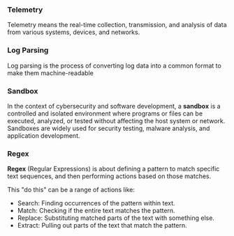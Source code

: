### Telemetry
Telemetry means the real-time collection, transmission, and analysis of data from various systems, devices, and networks.


### Log Parsing
Log parsing is the process of converting log data into a common format to make them machine-readable


### Sandbox

In the context of cybersecurity and software development, a **sandbox** is a controlled and isolated environment where programs or files can be executed, analyzed, or tested without affecting the host system or network. Sandboxes are widely used for security testing, malware analysis, and application development.


### Regex

**Regex** (Regular Expressions) is about defining a pattern to match specific text sequences, and then performing actions based on those matches. 

This "do this" can be a range of actions like:

- Search: Finding occurrences of the pattern within text.
- Match: Checking if the entire text matches the pattern.
- Replace: Substituting matched parts of the text with something else.
- Extract: Pulling out parts of the text that match the pattern.